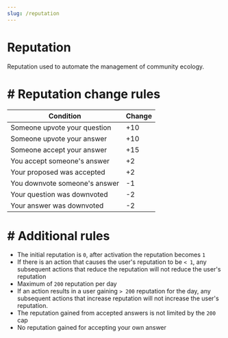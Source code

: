 ```yaml
---
slug: /reputation
---
```


#  Reputation

Reputation used to automate the management of community ecology.

# # Reputation change rules

| Condition                     | Change |
| ----------------------------- | ------ |
| Someone upvote your question  | +10    |
| Someone upvote your answer    | +10    |
| Someone accept your answer    | +15    |
| You accept someone's answer   | +2     |
| Your proposed was accepted    | +2     |
| You downvote someone's answer | -1     |
| Your question was downvoted   | -2     |
| Your answer was downvoted     | -2     |

# # Additional rules

- The initial reputation is `0`, after activation the reputation becomes `1`
- If there is an action that causes the user's reputation to be `< 1`, any subsequent actions that reduce the reputation will not reduce the user's reputation
- Maximum of `200` reputation per day
- If an action results in a user gaining `> 200` reputation for the day, any subsequent actions that increase reputation will not increase the user's reputation.
- The reputation gained from accepted answers is not limited by the `200` cap
- No reputation gained for accepting your own answer
